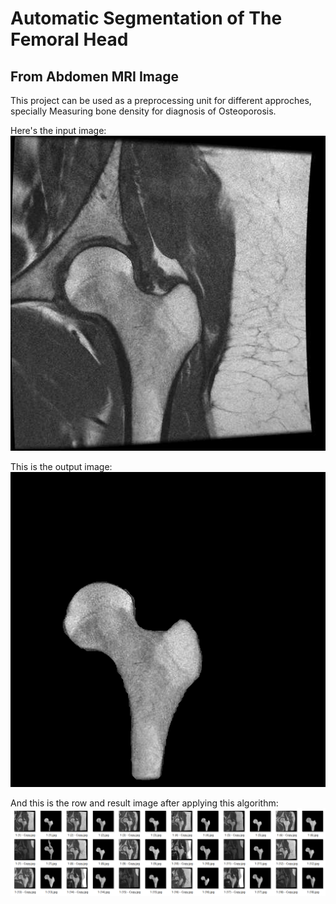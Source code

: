 # Automatic Segmentation of The Femoral Head
## From Abdomen MRI Image
This project can be used as a preprocessing unit for different approches, specially Measuring bone density for diagnosis of Osteoporosis.

Here's the input image:
![Raw-Image](MR0003.jpg)

This is the output image:
![Res-Image](./res5.png)

And this is the row and result image after applying this algorithm:
![Sample_image](./Sample.PNG)